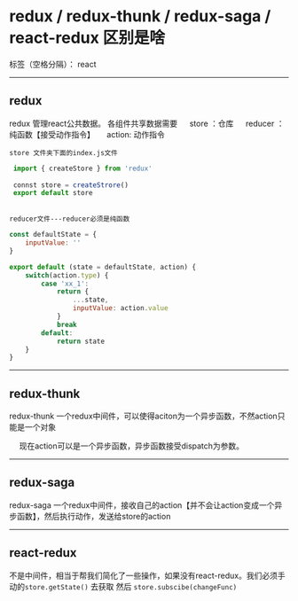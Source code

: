 # redux / redux-thunk / redux-saga / react-redux 区别是啥

标签（空格分隔）： react

---

## redux

redux  管理react公共数据。 各组件共享数据需要
 &ensp;&ensp;   store ：仓库
 &ensp;&ensp;   reducer ： 纯函数【接受动作指令】
 &ensp;&ensp;   action: 动作指令
 
 
 `store 文件夹下面的index.js文件`
 
```javascript
 import { createStore } from 'redux'
 
 connst store = createStrore()
 export default store
 
```
 
 `reducer文件---reducer必须是纯函数`
```javascript
const defaultState = {
    inputValue: ''
}

export default (state = defaultState, action) {
    switch(action.type) {
        case 'xx_1': 
            return {
                ...state,
                inputValue: action.value
            }
            break
        default:
            return state
    }
}


```
 
 
 

---

## redux-thunk

redux-thunk  一个redux中间件，可以使得aciton为一个异步函数，不然action只能是一个对象

&ensp;&ensp; 现在action可以是一个异步函数，异步函数接受dispatch为参数。

----

## redux-saga

redux-saga 一个redux中间件，接收自己的action【并不会让action变成一个异步函数】，然后执行动作，发送给store的action

---

## react-redux
不是中间件，相当于帮我们简化了一些操作，如果没有react-redux。我们必须手动的`store.getState()` 去获取 然后 `store.subscibe(changeFunc)`
